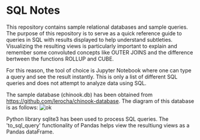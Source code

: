 # SQL Notes
This repository contains sample relational databases and sample queries.
The purpose of this repository is to serve as a quick reference guide to queries in SQL with results displayed to help understand subtleties. Visualizing the resulting views is particularly important to explain and remember some convoluted concepts like OUTER JOINS and the difference bertween the functions ROLLUP and CUBE.

For this reason, the tool of choice is Jupyter Notebook where one can type a query and see the result instantly.
This is only a list of different SQL queries and does not attempt to analyze data using SQL.

The sample database (chinook.db) has been obtained from https://github.com/lerocha/chinook-database. The diagram of this database is as follows:
![ok](http://www.sqlitetutorial.net/wp-content/uploads/2015/11/sqlite-sample-database-color.jpg)

Python library sqlite3 has been used to process SQL queries. The 'to_sql_query' functionality of Pandas helps view the resultiung views as a Pandas dataFrame.
